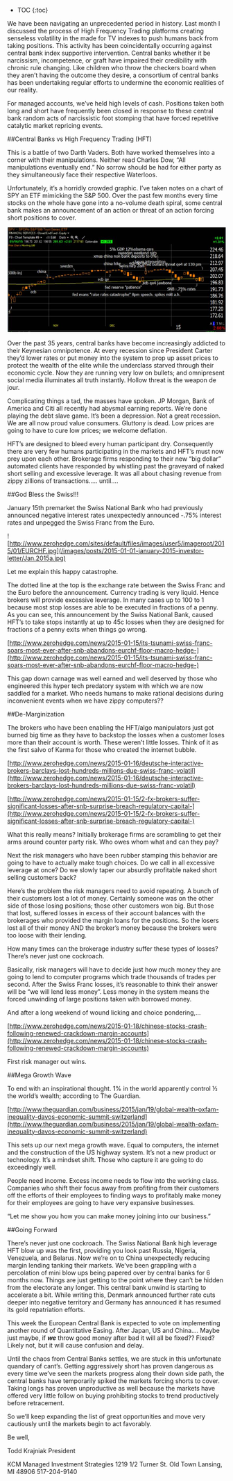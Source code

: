 
* TOC
{:toc}

We have been navigating an unprecedented period in history.  Last month I discussed the process of High Frequency Trading platforms creating senseless volatility in the made for TV indexes to push humans back from taking positions. This activity has been coincidentally occurring against central bank index supportive intervention.  Central banks whether it be narcissism, incompetence, or graft have impaired their credibility with chronic rule changing.  Like children who throw the checkers board when they aren’t having the outcome they desire, a consortium of central banks has been undertaking regular efforts to undermine the economic realities of our reality.

For managed accounts, we’ve held high levels of cash.  Positions taken both long and short have frequently been closed in response to these central bank random acts of narcissistic foot stomping that have forced repetitive catalytic market repricing events.

##Central Banks vs High Frequency Trading (HFT)

This is a battle of two Darth Vaders.  Both have worked themselves into a corner with their manipulations.  Neither read Charles Dow, “All manipulations eventually end.” No sorrow should be had for either party as they simultaneously face their respective Waterloos.

Unfortunately, it’s a horridly crowded graphic. I’ve taken notes on a chart of SPY an ETF mimicking the S&P 500.  Over the past few months every time stocks on the whole have gone into a no-volume death spiral, some central bank makes an announcement of an action or threat of an action forcing short positions to cover.

![](/images/posts/2015-01-01-january-2015-investor-letter/jan.2015b.jpg)

Over the past 35 years, central banks have become increasingly addicted to their Keynesian omnipotence. At every recession since President Carter they’d lower rates or put money into the system to prop up asset prices to protect the wealth of the elite while the underclass starved through their economic cycle.  Now they are running very low on bullets; and omnipresent social media illuminates all truth instantly.  Hollow threat is the weapon de jour. 

Complicating things a tad, the masses have spoken.  JP Morgan, Bank of America and Citi all recently had abysmal earning reports.  We’re done playing the debt slave game.  It’s been a depression. Not a great recession. We are all now proud value consumers.  Gluttony is dead.  Low prices are going to have to cure low prices; we welcome deflation. 

HFT’s are designed to bleed every human participant dry.  Consequently there are very few humans participating in the markets and HFT’s must now prey upon each other.  Brokerage firms responding to their new “big dollar” automated clients have responded by whistling past the graveyard of naked short selling and excessive leverage. It was all about chasing revenue from zippy zillions of transactions…..  until….

##God Bless the Swiss!!!

January 15th premarket the Swiss National Bank who had previously announced negative interest rates unexpectedly announced -.75% interest rates and unpegged the Swiss Franc from the Euro. 
 
![http://www.zerohedge.com/sites/default/files/images/user5/imageroot/2015/01/EURCHF.jpg](/images/posts/2015-01-01-january-2015-investor-letter/Jan.2015a.jpg)

Let me explain this happy catastrophe. 

The dotted line at the top is the exchange rate between the Swiss Franc and the Euro before the announcement.  Currency trading is very liquid. Hence brokers will provide excessive leverage. In many cases up to 100 to 1 because most stop losses are able to be executed in fractions of a penny.  As you can see, this announcement by the Swiss National Bank, caused HFT’s to take stops instantly at up to 45c losses when they are designed for fractions of a penny exits when things go wrong.

[http://www.zerohedge.com/news/2015-01-15/its-tsunami-swiss-franc-soars-most-ever-after-snb-abandons-eurchf-floor-macro-hedge-](http://www.zerohedge.com/news/2015-01-15/its-tsunami-swiss-franc-soars-most-ever-after-snb-abandons-eurchf-floor-macro-hedge-)

This gap down carnage was well earned and well deserved by those who engineered this hyper tech predatory system with which we are now saddled for a market.  Who needs humans to make rational decisions during inconvenient events when we have zippy computers??

##De-Marginization

The brokers who have been enabling the HFT/algo manipulators just got burned big time as they have to backstop the losses when a customer loses more than their account is worth.  These weren’t little losses.  Think of it as the first salvo of Karma for those who created the internet bubble.

[http://www.zerohedge.com/news/2015-01-16/deutsche-interactive-brokers-barclays-lost-hundreds-millions-due-swiss-franc-volatil](http://www.zerohedge.com/news/2015-01-16/deutsche-interactive-brokers-barclays-lost-hundreds-millions-due-swiss-franc-volatil)

[http://www.zerohedge.com/news/2015-01-15/2-fx-brokers-suffer-significant-losses-after-snb-surprise-breach-regulatory-capital-](http://www.zerohedge.com/news/2015-01-15/2-fx-brokers-suffer-significant-losses-after-snb-surprise-breach-regulatory-capital-)

What this really means?  Initially brokerage firms are scrambling to get their arms around counter party risk.  Who owes whom what and can they pay?  

Next the risk managers who have been rubber stamping this behavior are going to have to actually make tough choices.  Do we call in all excessive leverage at once?  Do we slowly taper our absurdly profitable naked short selling customers back?  

Here’s the problem the risk managers need to avoid repeating.  A bunch of their customers lost a lot of money.  Certainly someone was on the other side of those losing positions; those other customers won big.  But those that lost, suffered losses in excess of their account balances with the brokerages who provided the margin loans for the positions.  So the losers lost all of their money AND the broker’s money because the brokers were too loose with their lending.

How many times can the brokerage industry suffer these types of losses?  There’s never just one cockroach.  

Basically, risk managers will have to decide just how much money they are going to lend to computer programs which trade thousands of trades per second.  After the Swiss Franc losses, it’s reasonable to think their answer will be “we will lend less money”.  Less money in the system means the forced unwinding of large positions taken with borrowed money.

And after a long weekend of wound licking and choice pondering,…

[http://www.zerohedge.com/news/2015-01-18/chinese-stocks-crash-following-renewed-crackdown-margin-accounts](http://www.zerohedge.com/news/2015-01-18/chinese-stocks-crash-following-renewed-crackdown-margin-accounts)

First risk manager out wins. 

##Mega Growth Wave

To end with an inspirational thought.  1% in the world apparently control ½ the world’s wealth; according to The Guardian.

[http://www.theguardian.com/business/2015/jan/19/global-wealth-oxfam-inequality-davos-economic-summit-switzerland](http://www.theguardian.com/business/2015/jan/19/global-wealth-oxfam-inequality-davos-economic-summit-switzerland)

This sets up our next mega growth wave. Equal to computers, the internet and the construction of the US highway system.  It’s not a new product or technology.  It’s a mindset shift.  Those who capture it are going to do exceedingly well.

People need income.  Excess income needs to flow into the working class.  Companies who shift their focus away from profiting from their customers off the efforts of their employees to finding ways to profitably make money for their employees are going to have very expansive businesses.

“Let me show you how you can make money joining into our business.” 

##Going Forward

There’s never just one cockroach.  The Swiss National Bank high leverage HFT blow up was the first, providing you look past Russia, Nigeria, Venezuela, and Belarus.  Now we’re on to China unexpectedly reducing margin lending tanking their markets.  We’ve been grappling with a percolation of mini blow ups being papered over by central banks for 6 months now. Things are just getting to the point where they can’t be hidden from the electorate any longer.  This central bank unwind is starting to accelerate a bit. While writing this, Denmark announced further rate cuts deeper into negative territory and Germany has announced it has resumed its gold repatriation efforts.

This week the European Central Bank is expected to vote on implementing another round of Quantitative Easing.  After Japan, US and China…. Maybe just maybe, if ***we*** throw good money after bad it will all be fixed??    Fixed? Likely not, but it will cause confusion and delay. 

Until the chaos from Central Banks settles, we are stuck in this unfortunate quandary of cant’s.  Getting aggressively short has proven dangerous as every time we’ve seen the markets progress along their down side path, the central banks have temporarily spiked the markets forcing shorts to cover.  Taking longs has proven unproductive as well because the markets have offered very little follow on buying prohibiting stocks to trend productively before retracement.

So we’ll keep expanding the list of great opportunities and move very cautiously until the markets begin to act favorably.

Be well,
 
Todd Krajniak
President
 
KCM Managed Investment Strategies
1219 1/2 Turner St.
Old Town 
Lansing, MI 48906
517-204-9140
